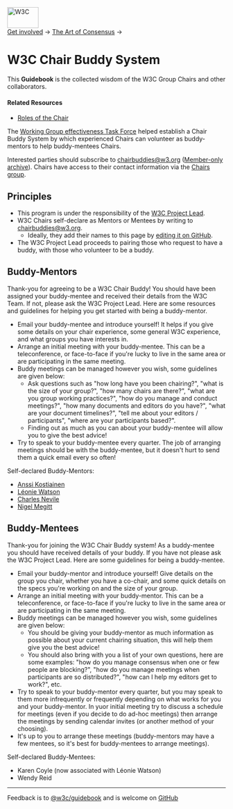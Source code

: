 <!DOCTYPE html>
<html lang="en">
<head>
<meta charset="utf-8">
<title>W3C Chair Buddy System</title>
<link rel="stylesheet" href="https://www.w3.org/StyleSheets/generic-base-1.css" type="text/css">
<link rel="stylesheet" type="text/css" href="../assets/main.css">
<link rel="shortcut icon" href="https://www.w3.org/Icons/WWW/Literature.gif">
</head>
<body>
  <div id="header">
    <span class="logo">
      <a href="/">
        <img src="https://www.w3.org/Icons/WWW/w3c_home_nb" alt="W3C" height="48" width="72">
      </a>
    </span>
    <div class="breadcrumb"><a href="https://www.w3.org/get-involved/">Get involved</a> → <a href="https://www.w3.org/Guide/">The Art of Consensus</a> →
<h1>W3C Chair Buddy System</h1></div>
    <p class="baseline">This <strong>Guidebook</strong> is the collected wisdom of the W3C Group Chairs and other collaborators.</p>
  </div>

  <div class="toolbox box" style="margin-bottom: 1em">
    <h4>Related Resources</h4>
    <ul>
      <li><a href="role.html">Roles of the Chair</a></li>
    </ul>
  </div>

  <p>The <a href="https://github.com/w3c/wg-effectiveness">Working Group effectiveness Task Force</a> helped establish a Chair Buddy System by which experienced Chairs can volunteer as buddy-mentors to help buddy-mentees Chairs.</p>
  <p>Interested parties should subscribe to <a href="mailto:chairbuddies@w3.org">chairbuddies@w3.org</a> (<a href="https://lists.w3.org/Archives/Member/member-chairbuddies/">Member-only archive<a/>). Chairs have access to their contact information via the <a href="https://www.w3.org/2000/09/dbwg/details?group=31972">Chairs group</a>.</p>
  <h2>Principles</h2>
  <ul>
<li>This program is under the responsibility of the <a href="https://www.w3.org/staff/project/">W3C Project Lead</a>.</li>
<li>W3C Chairs self-declare as Mentors or Mentees by writing to <a href="mailto:chairbuddies@w3.org">chairbuddies@w3.org</a>.
  <ul>
    <li>Ideally, they add their names to this page by
      <a rel="edit-form" href="https://github.com/w3c/Guide/edit/main/chair/buddy.html">editing it on GitHub</a>.</li>
  </ul>
  </li>
<li>The W3C Project Lead proceeds to  pairing those who request to have a buddy, with those who volunteer to be a buddy.</li>
  </ul>
  <h2>Buddy-Mentors</h2>
 <p>Thank-you for agreeing to be a W3C Chair Buddy! You should have been assigned your buddy-mentee and received their details from the W3C Team. If not, please ask the W3C Project Lead. Here are some resources and guidelines for helping you get started with being a buddy-mentor. </p>
<ul>
<li>Email your buddy-mentee and introduce yourself! It helps if you give some details on your chair experience, some general W3C experience, and what groups you have interests in.</li>
<li>Arrange an initial meeting with your buddy-mentee. This can be a teleconference, or face-to-face if you're lucky to live in the same area or are participating in the same meeting.</li>
<li>Buddy meetings can be managed however you wish, some guidelines are given below:
<ul>
<li>Ask questions such as "how long have you been chairing?", "what is the size of your group?", "how many chairs are there?", "what are you group working practices?", "how do you manage and conduct meetings?", "how many documents and editors do you have?", "what are your document timelines?", "tell me about your editors / participants", "where are your participants based?".</li>
<li>Finding out as much as you can about your buddy-mentee will allow you to give the best advice!</li>
</ul>
</li>
<li>Try to speak to your buddy-mentee every quarter. The job of arranging meetings should be with the buddy-mentee, but it doesn't hurt to send them a quick email every so often!</li>
  </ul>
  <p>Self-declared Buddy-Mentors:</p>
  <ul>
    <li><a href="https://github.com/anssiko">Anssi Kostiainen</a></li>
    <li><a href="https://github.com/ljwatson">Léonie Watson</a></li>
    <li><a href="https://github.com/chaals">Charles Nevile</a></li>
    <li><a href="https://github.com/nigelmegitt">Nigel Megitt</a></li>
  </ul>
  <h2>Buddy-Mentees</h2>
<p>Thank-you for joining the W3C Chair Buddy system! As a buddy-mentee you should have received details of your buddy. If you have not please ask the W3C Project Lead. Here are some guidelines for being a buddy-mentee.</p>
<ul>
<li>Email your buddy-mentor and introduce yourself! Give details on the group you chair, whether you have a co-chair, and some quick details on the specs you're working on and the size of your group.</li>
<li>Arrange an initial meeting with your buddy-mentor. This can be a teleconference, or face-to-face if you're lucky to live in the same area or are participating in the same meeting.</li>
<li>Buddy meetings can be managed however you wish, some guidelines are given below:
<ul>
<li>You should be giving your buddy-mentor as much information as possible about your current chairing situation, this will help them give you the best advice!</li>
<li>You should also bring with you a list of your own questions, here are some examples: "how do you manage consensus when one or few people are blocking?", "how do you manage meetings when participants are so distributed?", "how can I help my editors get to work?", etc.</li>
</ul>
</li>
<li>Try to speak to your buddy-mentor every quarter, but you may speak to them more infrequently or frequently depending on what works for you and your buddy-mentor. In yuor initial meeting try to discuss a schedule for meetings (even if you decide to do ad-hoc meetings) then arrange the meetings by sending calendar invites (or another method of your choosing).</li>
<li>It's up to you to arrange these meetings (buddy-mentors may have a few mentees, so it's best for buddy-mentees to arrange meetings).</li>
</ul>
 <p>Self-declared Buddy-Mentees:</p>
  <ul>
    <li>Karen Coyle (now associated with Léonie Watson)</li>
    <li>Wendy Reid</li>
  </ul>
  <hr>
  <p>Feedback is to <a href="https://github.com/orgs/w3c/teams/guidebook">@w3c/guidebook</a>
   and is welcome on <a href="https://github.com/w3c/Guide/issues">GitHub</a></p>
</body>
</html>
